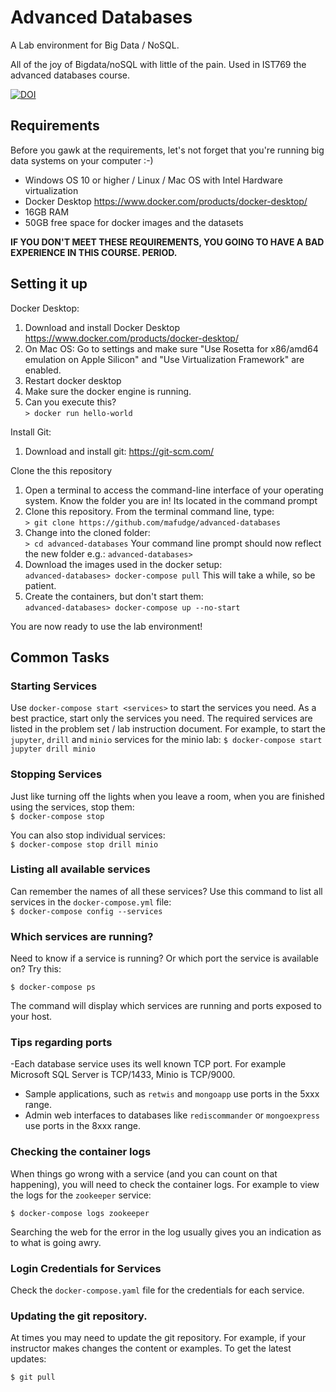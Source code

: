 # Advanced Databases

A Lab environment for Big Data / NoSQL.

All of the joy of Bigdata/noSQL with little of the pain. Used in IST769 the advanced databases course.

[![DOI](https://zenodo.org/badge/445371462.svg)](https://zenodo.org/doi/10.5281/zenodo.10607506)

## Requirements

Before you gawk at the requirements, let's not forget that you're running big data systems on your computer :-)

- Windows OS 10 or higher / Linux / Mac OS with Intel Hardware virtualization
- Docker Desktop https://www.docker.com/products/docker-desktop/
- 16GB RAM
- 50GB free space for docker images and the datasets

**IF YOU DON'T MEET THESE REQUIREMENTS, YOU GOING TO HAVE A BAD EXPERIENCE IN THIS COURSE. PERIOD.**

##  Setting it up

Docker Desktop:
1. Download and install Docker Desktop https://www.docker.com/products/docker-desktop/
1. On Mac OS: Go to settings and make sure "Use Rosetta for x86/amd64 emulation on Apple Silicon" and "Use Virtualization Framework" are enabled.
1. Restart docker desktop
1. Make sure the docker engine is running.
2. Can you execute this?  
`> docker run hello-world`

Install Git:
1. Download and install git: https://git-scm.com/ 

Clone the this repository
1. Open a terminal to access the command-line interface of your operating system. Know the folder you are in! Its located in the command prompt
1. Clone this repository. From the terminal command line, type:  
`> git clone https://github.com/mafudge/advanced-databases`
1. Change into the cloned folder:  
`> cd advanced-databases`
Your command line prompt should now reflect the new folder e.g.:
`advanced-databases>`
1. Download the images used in the docker setup:  
`advanced-databases> docker-compose pull`
This will take a while, so be patient.
1. Create the containers, but don't start them:  
`advanced-databases> docker-compose up --no-start`

You are now ready to use the lab environment!

## Common Tasks

### Starting Services 

Use `docker-compose start <services>` to start the services you need. As a best practice, start only the services you need. The required services are listed in the problem set / lab instruction document.
For example, to start the `jupyter`, `drill` and `minio` services for the minio lab:
`$ docker-compose start jupyter drill minio`

### Stopping Services

Just like turning off the lights when you leave a room, when you are finished using the services, stop them:   
`$ docker-compose stop`  

You can also stop individual services:  
`$ docker-compose stop drill minio`

### Listing all available services

Can remember the names of all these services? Use this command to list all services in the `docker-compose.yml` file:  
`$ docker-compose config --services`

### Which services are running?

Need to know if a service is running? Or which port the service is available on? Try this:   

`$ docker-compose ps`   

The command will display which services are running and ports exposed to your host.

### Tips regarding ports

-Each database service uses its well known TCP port. For example Microsoft SQL Server is TCP/1433, Minio is TCP/9000.   
- Sample applications, such as `retwis` and `mongoapp` use ports in the 5xxx range.
- Admin web interfaces to databases like `rediscommander` or `mongoexpress` use ports in the 8xxx range.

### Checking the container logs

When things go wrong with a service (and you can count on that happening), you will need to check the container logs. For example to view the logs for the `zookeeper` service:   

`$ docker-compose logs zookeeper`

Searching the web for the error in the log usually gives you an indication as to what is going awry.


### Login Credentials for Services

Check the `docker-compose.yaml` file for the credentials for each service.


### Updating the git repository.

At times you may need to update the git repository. For example, if your instructor makes changes the content or examples. To get the latest updates:

`$ git pull`
